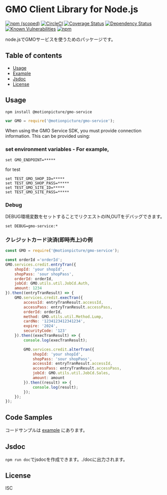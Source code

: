 # GMO Client Library for Node.js

[![npm (scoped)](https://img.shields.io/npm/v/@motionpicture/gmo-service.svg)](https://www.npmjs.com/package/@motionpicture/gmo-service)
[![CircleCI](https://circleci.com/gh/motionpicture/gmo-service.svg?style=shield)](https://circleci.com/gh/motionpicture/gmo-service)
[![Coverage Status](https://coveralls.io/repos/github/motionpicture/gmo-service/badge.svg)](https://coveralls.io/github/motionpicture/gmo-service)
[![Dependency Status](https://img.shields.io/david/motionpicture/gmo-service.svg)](https://david-dm.org/motionpicture/gmo-service)
[![Known Vulnerabilities](https://snyk.io/test/github/motionpicture/gmo-service/badge.svg)](https://snyk.io/test/github/motionpicture/gmo-service)
[![npm](https://img.shields.io/npm/dm/@motionpicture/gmo-service.svg)](https://nodei.co/npm/@motionpicture/gmo-service/)

node.jsでGMOサービスを使うためのパッケージです。


## Table of contents

* [Usage](#usage)
* [Example](#code-samples)
* [Jsdoc](#jsdoc)
* [License](#license)


## Usage

```sh
npm install @motionpicture/gmo-service
```

```js
var GMO = require('@motionpicture/gmo-service');
```

When using the GMO Service SDK, you must provide connection information. This can be provided using:

### set environment variables - For example,
```shell
set GMO_ENDPOINT=*****
```

for test
```shell
set TEST_GMO_SHOP_ID=*****
set TEST_GMO_SHOP_PASS=*****
set TEST_GMO_SITE_ID=*****
set TEST_GMO_SITE_PASS=*****
```

### Debug

DEBUG環境変数をセットすることでリクエストのIN,OUTをデバッグできます。

```shell
set DEBUG=gmo-service:*
```

### クレジットカード決済(即時売上)の例

```js
const GMO = require('@motionpicture/gmo-service');

const orderId ='orderId';
GMO.services.credit.entryTran({
    shopId: 'your shopId',
    shopPass: 'sour shopPass',
    orderId: orderId,
    jobCd: GMO.utils.util.JobCd.Auth,
    amount: 1234
}).then((entryTranResult) => {
    GMO.services.credit.execTran({
        accessId: entryTranResult.accessId,
        accessPass: entryTranResult.accessPass,
        orderId: orderId,
        method: GMO.utils.util.Method.Lump,
        cardNo: '1234123412341234',
        expire: '2024',
        securityCode: '123'
    }).then((execTranResult) => {
        console.log(execTranResult);

        GMO.services.credit.alterTran({
            shopId: 'your shopId',
            shopPass: 'sour shopPass',
            accessId: entryTranResult.accessId,
            accessPass: entryTranResult.accessPass,
            jobCd: GMO.utils.util.JobCd.Sales,
            amount: amount
        }).then((result) => {
            console.log(result);
        });
    });
});
```

## Code Samples

コードサンプルは [example](https://github.com/motionpicture/gmo-service/tree/master/example) にあります。


## Jsdoc

`npm run doc`でjsdocを作成できます。./docに出力されます。

## License

ISC
